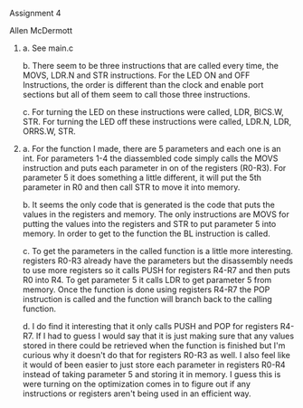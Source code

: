 Assignment 4 

Allen McDermott

1.
	a. See main.c
	
	b. There seem to be three instructions that are called every time, the MOVS, LDR.N and STR instructions. For the LED ON and OFF Instructions, the order is different than the clock and enable port sections but all of them seem to call those three instructions.
	
	c. For turning the LED on these instructions were called, LDR, BICS.W, STR. For turning the LED off these instructions were called, LDR.N, LDR, ORRS.W, STR.

2. 
	a. For the function I made, there are 5 parameters and each one is an int. For parameters 1-4 the diassembled code simply calls the MOVS instruction and puts each parameter in on of the registers (R0-R3). For parameter 5 it does something a little different, it will put the 5th parameter in R0 and then call STR to move it into memory. 
	
	b. It seems the only code that is generated is the code that puts the values in the registers and memory. The only instructions are MOVS for putting the values into the registers and STR to put parameter 5 into memory. In order to get to the function the BL instruction is called.
	
	c. To get the parameters in the called function is a little more interesting. registers R0-R3 already have the parameters but the disassembly needs to use more registers so it calls PUSH for registers R4-R7 and then puts R0 into R4. To get parameter 5 it calls LDR to get parameter 5 from memory. Once the function is done using registers R4-R7 the POP instruction is called and the function will branch back to the calling function.
	
	d. I do find it interesting that it only calls PUSH and POP for registers R4-R7. If I had to guess I would say that it is just making sure that any values stored in there could be retrieved when the function is finished but I'm curious why it doesn't do that for registers R0-R3 as well. I also feel like it would of been easier to just store each parameter in registers R0-R4 instead of taking parameter 5 and storing it in memory. I guess this is were turning on the optimization comes in to figure out if any instructions or registers aren't being used in an efficient way.

